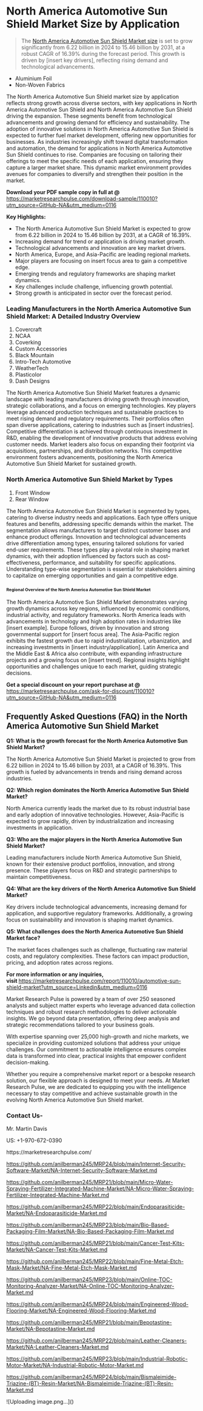 <h1>North America Automotive Sun Shield Market&nbsp;Size by Application</h1><blockquote><p>The <a href="https://marketresearchpulse.com/download-sample/110010?utm_source=GitHub-NA&amp;utm_medium=0116">North America Automotive Sun Shield Market size</a> is set to grow significantly from 6.22 billion in 2024 to 15.46 billion by 2031, at a robust CAGR of 16.39% during the forecast period. This growth is driven by [insert key drivers], reflecting rising demand and technological advancements.</p></blockquote><ul><li>Aluminium Foil<li> Non-Woven Fabrics</li></ul><p>The North America Automotive Sun Shield market size by application reflects strong growth across diverse sectors, with key applications in North America Automotive Sun Shield and North America Automotive Sun Shield driving the expansion. These segments benefit from technological advancements and growing demand for efficiency and sustainability. The adoption of innovative solutions in North America Automotive Sun Shield is expected to further fuel market development, offering new opportunities for businesses. As industries increasingly shift toward digital transformation and automation, the demand for applications in North America Automotive Sun Shield continues to rise. Companies are focusing on tailoring their offerings to meet the specific needs of each application, ensuring they capture a larger market share. This dynamic market environment provides avenues for companies to diversify and strengthen their position in the market.</p><p><strong>Download your PDF sample copy in full at @ </strong><a href="https://marketresearchpulse.com/download-sample/110010?utm_source=GitHub-NA&amp;utm_medium=0116">https://marketresearchpulse.com/download-sample/110010?utm_source=GitHub-NA&amp;utm_medium=0116</a></p><p><strong>Key Highlights: </strong></p><ul><li>The North America Automotive Sun Shield Market is expected to grow from 6.22 billion in 2024 to 15.46 billion by 2031, at a CAGR of 16.39%.</li><li>Increasing demand for trend or application is driving market growth.</li><li>Technological advancements and innovation are key market drivers.</li><li>North America, Europe, and Asia-Pacific are leading regional markets.</li><li>Major players are focusing on insert focus area to gain a competitive edge.</li><li>Emerging trends and regulatory frameworks are shaping market dynamics.</li><li>Key challenges include challenge, influencing growth potential.</li><li>Strong growth is anticipated in sector over the forecast period.</li></ul><h3>Leading Manufacturers in the North America Automotive Sun Shield Market: A Detailed Industry Overview</h3><ol><li>Covercraft</li><li>NCAA</li><li>Coverking</li><li>Custom Accessories</li><li>Black Mountain</li><li>Intro-Tech Automotive</li><li>WeatherTech</li><li>Plasticolor</li><li>Dash Designs</li></ol><div class="flex max-w-full flex-col flex-grow"><div class="min-h-8 text-message flex w-full flex-col items-end gap-2 whitespace-normal break-words [.text-message+&amp;]:mt-5" dir="auto" data-message-author-role="assistant" data-message-id="fd8432e4-4910-450d-b182-61b7bfb0a01f" data-message-model-slug="gpt-4o"><div class="flex w-full flex-col gap-1 empty:hidden first:pt-[3px]"><div class="markdown prose w-full break-words dark:prose-invert light"><p>The North America Automotive Sun Shield Market features a dynamic landscape with leading manufacturers driving growth through innovation, strategic collaborations, and a focus on emerging technologies. Key players leverage advanced production techniques and sustainable practices to meet rising demand and regulatory requirements. Their portfolios often span diverse applications, catering to industries such as [insert industries]. Competitive differentiation is achieved through continuous investment in R&amp;D, enabling the development of innovative products that address evolving customer needs. Market leaders also focus on expanding their footprint via acquisitions, partnerships, and distribution networks. This competitive environment fosters advancements, positioning the North America Automotive Sun Shield Market for sustained growth.</p></div></div></div></div><h3>North America Automotive Sun Shield Market by Types</h3><ol><li>Front Window<li> Rear Window</li></ol><div class="flex max-w-full flex-col flex-grow"><div class="min-h-8 text-message flex w-full flex-col items-end gap-2 whitespace-normal break-words [.text-message+&amp;]:mt-5" dir="auto" data-message-author-role="assistant" data-message-id="084470be-0bb7-4664-bddf-5156b4f41249" data-message-model-slug="gpt-4o-mini"><div class="flex w-full flex-col gap-1 empty:hidden first:pt-[3px]"><div class="markdown prose w-full break-words dark:prose-invert light"><p>The North America Automotive Sun Shield Market is segmented by types, catering to diverse industry needs and applications. Each type offers unique features and benefits, addressing specific demands within the market. The segmentation allows manufacturers to target distinct customer bases and enhance product offerings. Innovation and technological advancements drive differentiation among types, ensuring tailored solutions for varied end-user requirements. These types play a pivotal role in shaping market dynamics, with their adoption influenced by factors such as cost-effectiveness, performance, and suitability for specific applications. Understanding type-wise segmentation is essential for stakeholders aiming to capitalize on emerging opportunities and gain a competitive edge.</p></div></div></div></div><h3><span style="font-size: 11px;">Regional Overview of the North America Automotive Sun Shield Market</span></h3><div class="flex max-w-full flex-col flex-grow"><div class="min-h-8 text-message flex w-full flex-col items-end gap-2 whitespace-normal break-words [.text-message+&amp;]:mt-5" dir="auto" data-message-author-role="assistant" data-message-id="e9038762-ce64-4e30-91c9-9bd413514231" data-message-model-slug="gpt-4o-mini"><div class="flex w-full flex-col gap-1 empty:hidden first:pt-[3px]"><div class="markdown prose w-full break-words dark:prose-invert light"><p>The North America Automotive Sun Shield Market demonstrates varying growth dynamics across key regions, influenced by economic conditions, industrial activity, and regulatory frameworks. North America leads with advancements in technology and high adoption rates in industries like [insert example]. Europe follows, driven by innovation and strong governmental support for [insert focus area]. The Asia-Pacific region exhibits the fastest growth due to rapid industrialization, urbanization, and increasing investments in [insert industry/application]. Latin America and the Middle East &amp; Africa also contribute, with expanding infrastructure projects and a growing focus on [insert trend]. Regional insights highlight opportunities and challenges unique to each market, guiding strategic decisions.</p></div></div></div></div><p><strong>Get a special discount on your report purchase at @ </strong><a href="https://marketresearchpulse.com/ask-for-discount/110010?utm_source=GitHub-NA&amp;utm_medium=0116">https://marketresearchpulse.com/ask-for-discount/110010?utm_source=GitHub-NA&amp;utm_medium=0116</a></p><h2>Frequently Asked Questions (FAQ) in the North America Automotive Sun Shield Market</h2><p><strong>Q1: What is the growth forecast for the North America Automotive Sun Shield Market?</strong></p><p>The North America Automotive Sun Shield Market is projected to grow from 6.22 billion in 2024 to 15.46 billion by 2031, at a CAGR of 16.39%. This growth is fueled by advancements in trends and rising demand across industries.</p><p><strong>Q2: Which region dominates the North America Automotive Sun Shield Market?</strong></p><p>North America currently leads the market due to its robust industrial base and early adoption of innovative technologies. However, Asia-Pacific is expected to grow rapidly, driven by industrialization and increasing investments in application.</p><p><strong>Q3: Who are the major players in the North America Automotive Sun Shield Market?</strong></p><p>Leading manufacturers include North America Automotive Sun Shield, known for their extensive product portfolios, innovation, and strong presence. These players focus on R&amp;D and strategic partnerships to maintain competitiveness.</p><p><strong>Q4: What are the key drivers of the North America Automotive Sun Shield Market?</strong></p><p>Key drivers include technological advancements, increasing demand for application, and supportive regulatory frameworks. Additionally, a growing focus on sustainability and innovation is shaping market dynamics.</p><p><strong>Q5: What challenges does the North America Automotive Sun Shield Market face?</strong></p><p>The market faces challenges such as challenge, fluctuating raw material costs, and regulatory complexities. These factors can impact production, pricing, and adoption rates across regions.</p><p><strong>For more information or any inquiries, visit&nbsp;</strong><a href="https://marketresearchpulse.com/report/110010/automotive-sun-shield-market?utm_source=Linkedin&utm_medium=0116">https://marketresearchpulse.com/report/110010/automotive-sun-shield-market?utm_source=Linkedin&utm_medium=0116</a></p><p>Market Research Pulse is powered by a team of over 250 seasoned analysts and subject matter experts who leverage advanced data collection techniques and robust research methodologies to deliver actionable insights. We go beyond data presentation, offering deep analysis and strategic recommendations tailored to your business goals.</p><p>With expertise spanning over 25,000 high-growth and niche markets, we specialize in providing customized solutions that address your unique challenges. Our commitment to actionable intelligence ensures complex data is transformed into clear, practical insights that empower confident decision-making.</p><p>Whether you require a comprehensive market report or a bespoke research solution, our flexible approach is designed to meet your needs. At Market Research Pulse, we are dedicated to equipping you with the intelligence necessary to stay competitive and achieve sustainable growth in the evolving North America Automotive Sun Shield market.</p><h3><strong>Contact Us-</strong></h3><p>Mr. Martin Davis</p><p>US: +1-970-672-0390</p><p>https://marketresearchpulse.com/</p><p><a href="https://github.com/anilberman245/MRP24/blob/main/Internet-Security-Software-Market/NA-Internet-Security-Software-Market.md">https://github.com/anilberman245/MRP24/blob/main/Internet-Security-Software-Market/NA-Internet-Security-Software-Market.md</a></p><p><a href="https://github.com/anilberman245/MRP21/blob/main/Micro-Water-Spraying-Fertilizer-Integrated-Machine-Market/NA-Micro-Water-Spraying-Fertilizer-Integrated-Machine-Market.md">https://github.com/anilberman245/MRP21/blob/main/Micro-Water-Spraying-Fertilizer-Integrated-Machine-Market/NA-Micro-Water-Spraying-Fertilizer-Integrated-Machine-Market.md</a></p><p><a href="https://github.com/anilberman245/MRP22/blob/main/Endoparasiticide-Market/NA-Endoparasiticide-Market.md">https://github.com/anilberman245/MRP22/blob/main/Endoparasiticide-Market/NA-Endoparasiticide-Market.md</a></p><p><a href="https://github.com/anilberman245/MRP23/blob/main/Bio-Based-Packaging-Film-Market/NA-Bio-Based-Packaging-Film-Market.md">https://github.com/anilberman245/MRP23/blob/main/Bio-Based-Packaging-Film-Market/NA-Bio-Based-Packaging-Film-Market.md</a></p><p><a href="https://github.com/anilberman245/MRP21/blob/main/Cancer-Test-Kits-Market/NA-Cancer-Test-Kits-Market.md">https://github.com/anilberman245/MRP21/blob/main/Cancer-Test-Kits-Market/NA-Cancer-Test-Kits-Market.md</a></p><p><a href="https://github.com/anilberman245/MRP22/blob/main/Fine-Metal-Etch-Mask-Market/NA-Fine-Metal-Etch-Mask-Market.md">https://github.com/anilberman245/MRP22/blob/main/Fine-Metal-Etch-Mask-Market/NA-Fine-Metal-Etch-Mask-Market.md</a></p><p><a href="https://github.com/anilberman245/MRP23/blob/main/Online-TOC-Monitoring-Analyzer-Market/NA-Online-TOC-Monitoring-Analyzer-Market.md">https://github.com/anilberman245/MRP23/blob/main/Online-TOC-Monitoring-Analyzer-Market/NA-Online-TOC-Monitoring-Analyzer-Market.md</a></p><p><a href="https://github.com/anilberman245/MRP24/blob/main/Engineered-Wood-Flooring-Market/NA-Engineered-Wood-Flooring-Market.md">https://github.com/anilberman245/MRP24/blob/main/Engineered-Wood-Flooring-Market/NA-Engineered-Wood-Flooring-Market.md</a></p><p><a href="https://github.com/anilberman245/MRP21/blob/main/Bepotastine-Market/NA-Bepotastine-Market.md">https://github.com/anilberman245/MRP21/blob/main/Bepotastine-Market/NA-Bepotastine-Market.md</a></p><p><a href="https://github.com/anilberman245/MRP22/blob/main/Leather-Cleaners-Market/NA-Leather-Cleaners-Market.md">https://github.com/anilberman245/MRP22/blob/main/Leather-Cleaners-Market/NA-Leather-Cleaners-Market.md</a></p><p><a href="https://github.com/anilberman245/MRP23/blob/main/Industrial-Robotic-Motor-Market/NA-Industrial-Robotic-Motor-Market.md">https://github.com/anilberman245/MRP23/blob/main/Industrial-Robotic-Motor-Market/NA-Industrial-Robotic-Motor-Market.md</a></p><p><a href="https://github.com/anilberman245/MRP24/blob/main/Bismaleimide-Triazine-(BT)-Resin-Market/NA-Bismaleimide-Triazine-(BT)-Resin-Market.md">https://github.com/anilberman245/MRP24/blob/main/Bismaleimide-Triazine-(BT)-Resin-Market/NA-Bismaleimide-Triazine-(BT)-Resin-Market.md</a></p>
![Uploading image.png…]()
